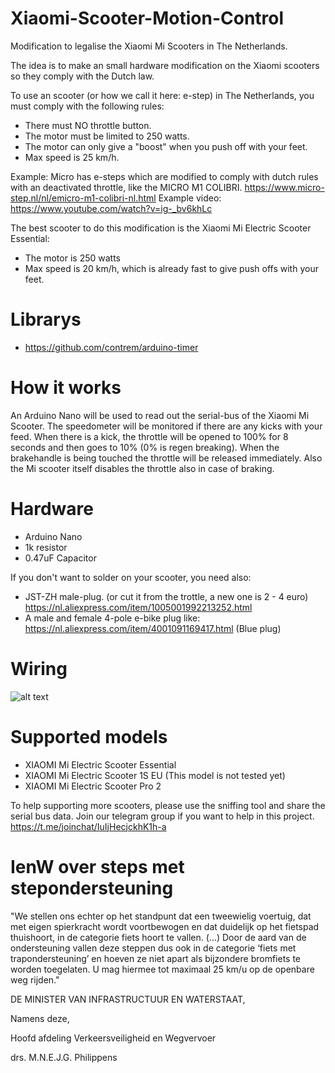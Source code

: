 # Xiaomi-Scooter-Motion-Control
Modification to legalise the Xiaomi Mi Scooters in The Netherlands.

The idea is to make an small hardware modification on the Xiaomi scooters so they comply with the Dutch law. 

To use an scooter (or how we call it here: e-step) in The Netherlands, you must comply with the following rules:
- There must NO throttle button.
- The motor must be limited to 250 watts.
- The motor can only give a "boost" when you push off with your feet.
- Max speed is 25 km/h.

Example:
Micro has e-steps which are modified to comply with dutch rules with an deactivated throttle, like the MICRO M1 COLIBRI.
https://www.micro-step.nl/nl/emicro-m1-colibri-nl.html
Example video:
https://www.youtube.com/watch?v=ig-_bv6khLc

The best scooter to do this modification is the Xiaomi Mi Electric Scooter Essential:
- The motor is 250 watts
- Max speed is 20 km/h, which is already fast to give push offs with your feet.

# Librarys

- https://github.com/contrem/arduino-timer

# How it works

An Arduino Nano will be used to read out the serial-bus of the Xiaomi Mi Scooter.
The speedometer will be monitored if there are any kicks with your feed. When there is a kick, the throttle will be opened to 100% for 8 seconds and then goes to 10% (0% is regen breaking).
When the brakehandle is being touched the throttle will be released immediately. Also the Mi scooter itself disables the throttle also in case of braking.


# Hardware

- Arduino Nano
- 1k resistor
- 0.47uF Capacitor

If you don't want to solder on your scooter, you need also:

- JST-ZH male-plug. (or cut it from the trottle, a new one is 2 - 4 euro) https://nl.aliexpress.com/item/1005001992213252.html
- A male and female 4-pole e-bike plug like: https://nl.aliexpress.com/item/4001091169417.html (Blue plug)


# Wiring

![alt text](https://github.com/PsychoMnts/Xiaomi-Scooter-Motion-Control/blob/main/Wiring%20Scheme_v3.png?raw=true)

# Supported models
- XIAOMI Mi Electric Scooter Essential
- XIAOMI Mi Electric Scooter 1S EU (This model is not tested yet)
- XIAOMI Mi Electric Scooter Pro 2

To help supporting more scooters, please use the sniffing tool and share the serial bus data. Join our telegram group if you want to help in this project. https://t.me/joinchat/IuIjHecjckhK1h-a


# IenW over steps met stepondersteuning

"We stellen ons echter op het standpunt dat een tweewielig voertuig, dat met eigen spierkracht wordt voortbewogen en dat duidelijk op het fietspad thuishoort, in de categorie fiets hoort te vallen. (...)  Door de aard van de ondersteuning vallen deze steppen dus ook in de categorie ‘fiets met trapondersteuning’ en hoeven ze niet apart als bijzondere bromfiets te worden toegelaten. U mag hiermee tot maximaal 25 km/u op de openbare weg rijden."

DE MINISTER VAN INFRASTRUCTUUR EN WATERSTAAT,

Namens deze,

Hoofd afdeling Verkeersveiligheid en Wegvervoer

drs. M.N.E.J.G. Philippens


